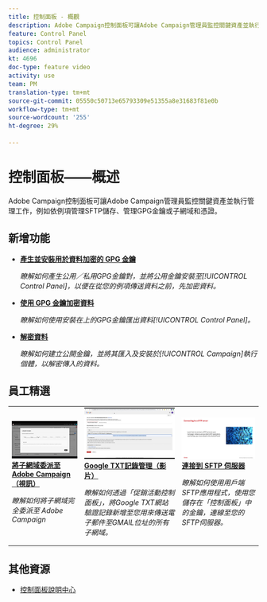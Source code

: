 ```yaml
---
title: 控制面板 - 概觀
description: Adobe Campaign控制面板可讓Adobe Campaign管理員監控關鍵資產並執行管理工作，例如依例項管理SFTP儲存、管理GPG金鑰或子網域和憑證。
feature: Control Panel
topics: Control Panel
audience: administrator
kt: 4696
doc-type: feature video
activity: use
team: PM
translation-type: tm+mt
source-git-commit: 05550c50713e65793309e51355a8e31683f81e0b
workflow-type: tm+mt
source-wordcount: '255'
ht-degree: 29%

---
```


# 控制面板——概述

Adobe Campaign控制面板可讓Adobe Campaign管理員監控關鍵資產並執行管理工作，例如依例項管理SFTP儲存、管理GPG金鑰或子網域和憑證。

## 新增功能

* **[產生並安裝用於資料加密的 GPG 金鑰](/help/control-panel-tutorials/instance-settings/gpg-key-management/generating-and-installing-gpg-keys-for-data-encryption.md)**

   *瞭解如何產生公用／私用GPG金鑰對，並將公用金鑰安裝至[!UICONTROL Control Panel]，以便在從您的例項傳送資料之前，先加密資料。*

* **[使用 GPG 金鑰加密資料](/help/control-panel-tutorials/instance-settings/gpg-key-management/using-a-gpg-key-to-encrypt-data.md)**

   *瞭解如何使用安裝在上的GPG金鑰匯出資料[!UICONTROL Control Panel]。*

* **[解密資料](/help/control-panel-tutorials/instance-settings/gpg-key-management/decrypting-data.md)**

   *瞭解如何建立公開金鑰，並將其匯入及安裝於[!UICONTROL Campaign]執行個體，以解密傳入的資料。*

## 員工精選

<table>
<tr>
  <td>
    <a href="./subdomains-and-certificates/subdomain-delegation.md"> 
      <img alt="將子網域委派至Adobe Campaign（視訊）" src="./assets/31390.jpg"/>
    </a>
    <div>
      <a href="./subdomains-and-certificates/subdomain-delegation.md">
    <strong>將子網域委派至Adobe Campaign（視訊）</strong>
    </a>
    </div>
    <p>
    <em>瞭解如何將子網域完全委派至 Adobe Campaign</em>
    <p>
  </td>
   <td>
    <a href="./subdomains-and-certificates/google-txt-record-management.md">
      <img alt="Google TXT記錄管理（影片）" src="./assets/32369.jpg" />
    </a>
    <div>
    <a href="./subdomains-and-certificates/google-txt-record-management.md">
    <strong>Google TXT記錄管理（影片）</strong>
    </a>
    </div>
    <p>
    <em> 瞭解如何透過「促銷活動控制面板」，將Google TXT網站驗證記錄新增至您用來傳送電子郵件至GMAIL位址的所有子網域。</em>
    <p>
  </td>
  <td>
    <a href="./sftp-management/connect-to-sftp-server.md">
      <img alt="連線至SFTP伺服器" src="./assets/27263.jpg" />
    </a>
    <div>
      <a href="./sftp-management/connect-to-sftp-server.md">
    <strong>連接到 SFTP 伺服器</strong>
    </a>
    </div>
    <p>
    <em>瞭解如何使用用戶端SFTP應用程式，使用您儲存在「控制面板」中的金鑰，連線至您的SFTP伺服器。 </em>
    <p>
  </td>
</tr>
</table>

## 其他資源

* [控制面板說明中心](https://docs.adobe.com/content/help/zh-Hant/control-panel/using/control-panel-home.html)
